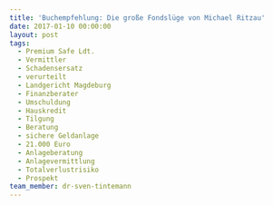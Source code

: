 ```yaml
---
title: 'Buchempfehlung: Die große Fondslüge von Michael Ritzau'
date: 2017-01-10 00:00:00
layout: post
tags:
  - Premium Safe Ldt.
  - Vermittler
  - Schadensersatz
  - verurteilt
  - Landgericht Magdeburg
  - Finanzberater
  - Umschuldung
  - Hauskredit
  - Tilgung
  - Beratung
  - sichere Geldanlage
  - 21.000 Euro
  - Anlageberatung
  - Anlagevermittlung
  - Totalverlustrisiko
  - Prospekt
team_member: dr-sven-tintemann
---
```

